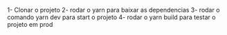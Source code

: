 
1- Clonar o projeto
2- rodar o yarn para baixar as dependencias
3- rodar o comando yarn dev para start o projeto
4- rodar o yarn build para testar o projeto em prod
